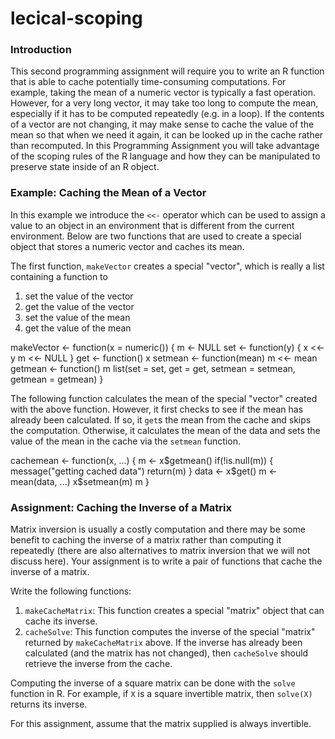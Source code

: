 # lecical-scoping
### Introduction

This second programming assignment will require you to write an R
function that is able to cache potentially time-consuming computations.
For example, taking the mean of a numeric vector is typically a fast
operation. However, for a very long vector, it may take too long to
compute the mean, especially if it has to be computed repeatedly (e.g.
in a loop). If the contents of a vector are not changing, it may make
sense to cache the value of the mean so that when we need it again, it
can be looked up in the cache rather than recomputed. In this
Programming Assignment you will take advantage of the scoping rules of
the R language and how they can be manipulated to preserve state inside
of an R object.

### Example: Caching the Mean of a Vector

In this example we introduce the `<<-` operator which can be used to
assign a value to an object in an environment that is different from the
current environment. Below are two functions that are used to create a
special object that stores a numeric vector and caches its mean.

The first function, `makeVector` creates a special "vector", which is
really a list containing a function to

1. set the value of the vector
2. get the value of the vector
3. set the value of the mean
4. get the value of the mean

<!-- -->

makeVector <- function(x = numeric()) {
m <- NULL
set <- function(y) {
x <<- y
m <<- NULL
}
get <- function() x
setmean <- function(mean) m <<- mean
getmean <- function() m
list(set = set, get = get,
setmean = setmean,
getmean = getmean)
}

The following function calculates the mean of the special "vector"
created with the above function. However, it first checks to see if the
mean has already been calculated. If so, it `get`s the mean from the
cache and skips the computation. Otherwise, it calculates the mean of
the data and sets the value of the mean in the cache via the `setmean`
function.

cachemean <- function(x, ...) {
m <- x$getmean()
if(!is.null(m)) {
message("getting cached data")
return(m)
}
data <- x$get()
m <- mean(data, ...)
x$setmean(m)
m
}

### Assignment: Caching the Inverse of a Matrix

Matrix inversion is usually a costly computation and there may be some
benefit to caching the inverse of a matrix rather than computing it
repeatedly (there are also alternatives to matrix inversion that we will
not discuss here). Your assignment is to write a pair of functions that
cache the inverse of a matrix.

Write the following functions:

1. `makeCacheMatrix`: This function creates a special "matrix" object
that can cache its inverse.
2. `cacheSolve`: This function computes the inverse of the special
"matrix" returned by `makeCacheMatrix` above. If the inverse has
already been calculated (and the matrix has not changed), then
`cacheSolve` should retrieve the inverse from the cache.

Computing the inverse of a square matrix can be done with the `solve`
function in R. For example, if `X` is a square invertible matrix, then
`solve(X)` returns its inverse.

For this assignment, assume that the matrix supplied is always
invertible.
